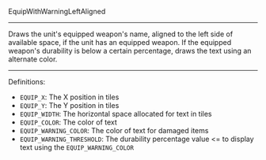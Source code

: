 
EquipWithWarningLeftAligned

---

Draws the unit's equipped weapon's name, aligned to the left side of available space, if the unit has an equipped weapon. If the equipped weapon's durability is below a certain percentage, draws the text using an alternate color.

---

Definitions:

  * `EQUIP_X`: The X position in tiles
  * `EQUIP_Y`: The Y position in tiles
  * `EQUIP_WIDTH`: The horizontal space allocated for text in tiles
  * `EQUIP_COLOR`: The color of text
  * `EQUIP_WARNING_COLOR`: The color of text for damaged items
  * `EQUIP_WARNING_THRESHOLD`: The durability percentage value <= to display text using the `EQUIP_WARNING_COLOR`
